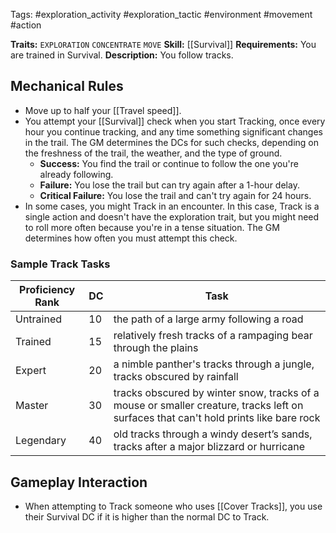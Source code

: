 Tags: #exploration_activity #exploration_tactic #environment #movement #action 

**Traits:**  `EXPLORATION` `CONCENTRATE` `MOVE`
**Skill:** [[Survival]]
**Requirements:** You are trained in Survival.
**Description:** You follow tracks.

## Mechanical Rules

- Move up to half your [[Travel speed]].
- You attempt your [[Survival]] check when you start Tracking, once every hour you continue tracking, and any time something significant changes in the trail. The GM determines the DCs for such checks, depending on the freshness of the trail, the weather, and the type of ground.  
	- **Success:** You find the trail or continue to follow the one you're already following.
	- **Failure:** You lose the trail but can try again after a 1-hour delay. 
	- **Critical Failure:** You lose the trail and can't try again for 24 hours.
- In some cases, you might Track in an encounter. In this case, Track is a single action and doesn't have the exploration trait, but you might need to roll more often because you're in a tense situation. The GM determines how often you must attempt this check.  

### Sample Track Tasks

| **Proficiency Rank** | **DC** | Task                                                                                                                                 |
| -------------------- | ------ | ------------------------------------------------------------------------------------------------------------------------------------ |
| Untrained            | 10     | the path of a large army following a road                                                                                            |
| Trained              | 15     | relatively fresh tracks of a rampaging bear through the plains                                                                       |
| Expert               | 20     | a nimble panther's tracks through a jungle, tracks obscured by rainfall                                                              |
| Master               | 30     | tracks obscured by winter snow, tracks of a mouse or smaller creature, tracks left on surfaces that can't hold prints like bare rock |
| Legendary            | 40     | old tracks through a windy desert’s sands, tracks after a major blizzard or hurricane                                                |

## Gameplay Interaction

- When attempting to Track someone who uses [[Cover Tracks]], you use their Survival DC if it is higher than the normal DC to Track.  